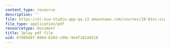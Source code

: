 ```yaml
---
content_type: resource
description: ''
file: https://ol-ocw-studio-app-qa.s3.amazonaws.com/courses/18-01sc-single-variable-calculus-fall-2010/0f08568f888d620dc09c9e4f162a6518_--lPz7VFnKI.pdf
file_type: application/pdf
resourcetype: Document
title: 3play pdf file
uid: 0f08568f-888d-620d-c09c-9e4f162a6518
---
```

